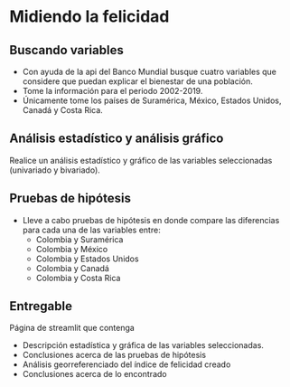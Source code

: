 # Midiendo la felicidad

## Buscando variables
- Con ayuda de la api del Banco Mundial busque cuatro variables que considere que puedan explicar el bienestar de una población. 
- Tome la información para el periodo 2002-2019.
- Únicamente tome los países de Suramérica, México, Estados Unidos, Canadá y Costa Rica.

## Análisis estadístico y análisis gráfico
Realice un análisis estadístico y gráfico de las variables seleccionadas (univariado y bivariado).
## Pruebas de hipótesis
- Lleve a cabo pruebas de hipótesis en donde compare las diferencias para cada una de las variables entre:
    - Colombia y Suramérica
    - Colombia y México
    - Colombia y Estados Unidos
    - Colombia y Canadá
    - Colombia y Costa Rica
## Entregable
Página de streamlit que contenga
- Descripción estadística y gráfica de las variables seleccionadas.
- Conclusiones acerca de las pruebas de hipótesis
- Análisis georreferenciado del índice de felicidad creado
- Conclusiones acerca de lo encontrado



